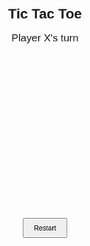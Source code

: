 <!DOCTYPE html>
<html lang="en">
<head>
    <meta charset="UTF-8">
    <meta name="viewport" content="width=device-width, initial-scale=1.0">
    <title>Tic Tac Toe</title>
    <style>
        body {
            text-align: center;
            font-family: Arial, sans-serif;
        }
        .board {
            display: grid;
            grid-template-columns: repeat(3, 100px);
            grid-template-rows: repeat(3, 100px);
            gap: 5px;
            justify-content: center;
            margin-top: 20px;
        }
        .cell {
            width: 100px;
            height: 100px;
            display: flex;
            align-items: center;
            justify-content: center;
            font-size: 2em;
            background: lightgray;
            border: 2px solid black;
            cursor: pointer;
        }
        .cell.disabled {
            pointer-events: none;
        }
        #status {
            margin-top: 20px;
            font-size: 1.5em;
        }
        button {
            margin-top: 20px;
            padding: 10px 20px;
            font-size: 1em;
        }
    </style>
</head>
<body>
    <h1>Tic Tac Toe</h1>
    <div id="status">Player X's turn</div>
    <div class="board" id="board"></div>
    <button onclick="resetGame()">Restart</button>
    
  <script>
        const board = document.getElementById("board");
        const status = document.getElementById("status");
        let currentPlayer = "X";
        let gameBoard = ["", "", "", "", "", "", "", "", ""];
        let gameActive = true;
        
        function createBoard() {
            board.innerHTML = "";
            gameBoard.forEach((value, index) => {
                const cell = document.createElement("div");
                cell.classList.add("cell");
                cell.dataset.index = index;
                cell.textContent = value;
                cell.addEventListener("click", handleMove);
                board.appendChild(cell);
            });
        }
        
        function handleMove(event) {
            const index = event.target.dataset.index;
            if (gameBoard[index] || !gameActive) return;
            
            gameBoard[index] = currentPlayer;
            event.target.textContent = currentPlayer;
            
            if (checkWinner()) {
                status.textContent = `Player ${currentPlayer} wins!`;
                gameActive = false;
                return;
            }
            
            if (!gameBoard.includes("")) {
                status.textContent = "It's a draw!";
                gameActive = false;
                return;
            }
            
            currentPlayer = currentPlayer === "X" ? "O" : "X";
            status.textContent = `Player ${currentPlayer}'s turn`;
        }
        
        function checkWinner() {
            const winPatterns = [
                [0, 1, 2], [3, 4, 5], [6, 7, 8],
                [0, 3, 6], [1, 4, 7], [2, 5, 8],
                [0, 4, 8], [2, 4, 6]
            ];
            return winPatterns.some(pattern => {
                const [a, b, c] = pattern;
                return gameBoard[a] && gameBoard[a] === gameBoard[b] && gameBoard[a] === gameBoard[c];
            });
        }
        
        function resetGame() {
            gameBoard = ["", "", "", "", "", "", "", "", ""];
            gameActive = true;
            currentPlayer = "X";
            status.textContent = "Player X's turn";
            createBoard();
        }
        
        createBoard();
    </script>
</body>
</html>
